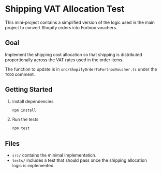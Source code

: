 # Shipping VAT Allocation Test

This mini-project contains a simplified version of the logic used in the main project to convert Shopify orders into Fortnox vouchers.

## Goal

Implement the shipping cost allocation so that shipping is distributed proportionally across the VAT rates used in the order items.

The function to update is in `src/ShopifyOrderToFortnoxVoucher.ts` under the `TODO` comment.

## Getting Started

1. Install dependencies
   ```bash
   npm install
   ```
2. Run the tests
   ```bash
   npm test
   ```

## Files

- `src/` contains the minimal implementation.
- `tests/` includes a test that should pass once the shipping allocation logic is implemented.